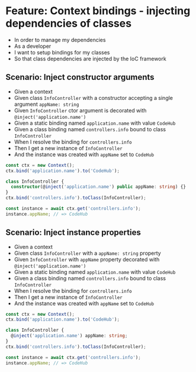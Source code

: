 # Feature: Context bindings - injecting dependencies of classes

* In order to manage my dependencies
* As a developer
* I want to setup bindings for my classes
* So that class dependencies are injected by the IoC framework

## Scenario: Inject constructor arguments

* Given a context
* Given class `InfoController` with a constructor accepting a single argument
  `appName: string`
* Given `InfoController` ctor argument is decorated with
  `@inject('application.name')`
* Given a static binding named `application.name` with value `CodeHub`
* Given a class binding named `controllers.info` bound to class `InfoController`
* When I resolve the binding for `controllers.info`
* Then I get a new instance of `InfoController`
* And the instance was created with `appName` set to `CodeHub`

```ts
const ctx = new Context();
ctx.bind('application.name').to('CodeHub');

class InfoController {
  constructor(@inject('application.name') public appName: string) {}
}
ctx.bind('controllers.info').toClass(InfoController);

const instance = await ctx.get('controllers.info');
instance.appName; // => CodeHub
```

## Scenario: Inject instance properties

* Given a context
* Given class `InfoController` with a `appName: string` property
* Given `InfoController` with `appName` property decorated with
  `@inject('application.name')`
* Given a static binding named `application.name` with value `CodeHub`
* Given a class binding named `controllers.info` bound to class `InfoController`
* When I resolve the binding for `controllers.info`
* Then I get a new instance of `InfoController`
* And the instance was created with `appName` set to `CodeHub`

```ts
const ctx = new Context();
ctx.bind('application.name').to('CodeHub');

class InfoController {
  @inject('application.name') appName: string;
}
ctx.bind('controllers.info').toClass(InfoController);

const instance = await ctx.get('controllers.info');
instance.appName; // => CodeHub
```
